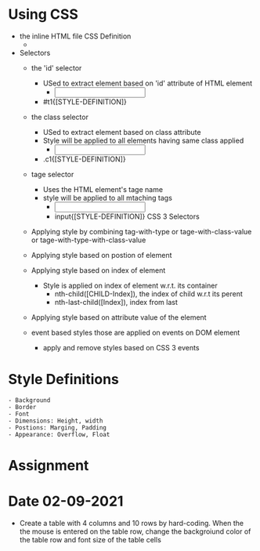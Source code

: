 # Using CSS
- the inline HTML file CSS Definition
    - <style>
         [SELECTOR]{ [STYLE-PROPERTY-NAME]:[VALUE] }
    - </style>
- Selectors
    - the 'id' selector
        - USed to extract element based on 'id' attribute of HTML element
            - <input type="text" id="t1">
        - #t1{[STYLE-DEFINITION]}     
    - the class selector
        - USed to extract element based on class attribute
        - Style will be applied to all elements having same class applied 
            - <input type="text" class="c1">
        - .c1{[STYLE-DEFINITION]} 
    - tage selector
        - Uses the HTML element's tage name
        - style will be applied to all mtaching tags     
            - <input type="text">
            - input{[STYLE-DEFINITION]}
CSS 3 Selectors
    - Applying style by combining tag-with-type or tage-with-class-value or tage-with-type-with-class-value
    - Applying style based on postion of element
    - Applying style based on index of element 
        - Style is applied on index of element w.r.t. its container
            - nth-child([CHILD-Index]), the index of child w.r.t its perent
            - nth-last-child([Index]), index from last

    - Applying style based on attribute value of the element    
    - event based styles those are applied on events on DOM element
        - apply and remove styles based on CSS 3 events

# Style Definitions
    - Background
    - Border
    - Font
    - Dimensions: Height, width
    - Postions: Marging, Padding
    - Appearance: Overflow, Float


# Assignment 
# Date 02-09-2021
- Create a table with 4 columns and 10 rows by hard-coding. When the the mouse is entered on the table row, change the backgroiund color of the table row and font size of the table cells     